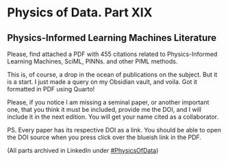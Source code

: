 # Physics of Data. Part XIX

## Physics-Informed Learning Machines Literature

Please, find attached a PDF with 455 citations related to Physics-Informed Learning Machines, SciML, PINNs. and other PIML methods.

This is, of course, a drop in the ocean of publications on the subject. But it is a start. I just made a query on my Obsidian vault, and voila. Got it formatted in PDF using Quarto!

Please, if you notice I am missing a seminal paper, or another important one, that you think it must be included, provide me the DOI, and I will include it in the next edition. You will get your name cited as a collaborator.

PS. Every paper has its respective DOI as a link. You should be able to open the DOI source when you press click over the blueish link in the PDF. 

(All parts archived in LinkedIn under [\#PhysicsOfData](https://www.linkedin.com/search/results/all/?keywords=%23physicsofdata&origin=HASH_TAG_FROM_FEED&sid=BBh))

